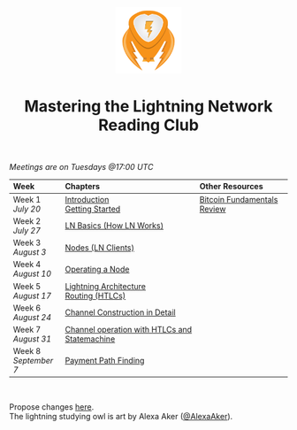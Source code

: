<center>
<img src="./lightning-owl.png" width="120px" />
<h1>Mastering the Lightning Network Reading Club</h1>
</center>
<br/>

_Meetings are on Tuesdays @17:00 UTC_

| Week      | Chapters | Other Resources |
| :-------- | :----------- | :------------- |
| Week 1 <br/> _July 20_   | [Introduction](https://github.com/lnbook/lnbook/blob/develop/01_introduction.asciidoc) <br/> [Getting Started](https://github.com/lnbook/lnbook/blob/develop/02_getting_started.asciidoc) | [Bitcoin Fundamentals Review](https://github.com/lnbook/lnbook/blob/develop/appendix-bitcoin-fundamentals-review.asciidoc) |
| Week 2 <br/> _July 27_ | [LN Basics (How LN Works)](https://github.com/lnbook/lnbook/blob/develop/03_how_ln_works.asciidoc) | |
| Week 3 <br/> _August 3_ | [Nodes (LN Clients)](https://github.com/lnbook/lnbook/blob/develop/04_node_client.asciidoc) | |
| Week 4 <br/> _August 10_ | [Operating a Node](https://github.com/lnbook/lnbook/blob/develop/05_node_operations.asciidoc) | |
| Week 5 <br/> _August 17_ | [Lightning Architecture](https://github.com/lnbook/lnbook/blob/develop/06_lightning_architecture.asciidoc) <br/> [Routing (HTLCs)](https://github.com/lnbook/lnbook/blob/develop/07_routing_htlcs.asciidoc) | |
| Week 6 <br/> _August 24_ | [Channel Construction in Detail](https://github.com/lnbook/lnbook/blob/develop/channel-construction.asciidoc) | |
| Week 7 <br/> _August 31_ | [Channel operation with HTLCs and Statemachine](https://github.com/lnbook/lnbook/blob/develop/channel-operation.asciidoc) | |
| Week 8 <br/> _September 7_ | [Payment Path Finding](https://github.com/lnbook/lnbook/blob/develop/path-finding.asciidoc) | |

<br/>

Propose changes [here](https://github.com/thunderbiscuit/mastering-lightning-reading-club).  
The lightning studying owl is art by Alexa Aker ([@AlexaAker](https://twitter.com/AlexaAker)).
